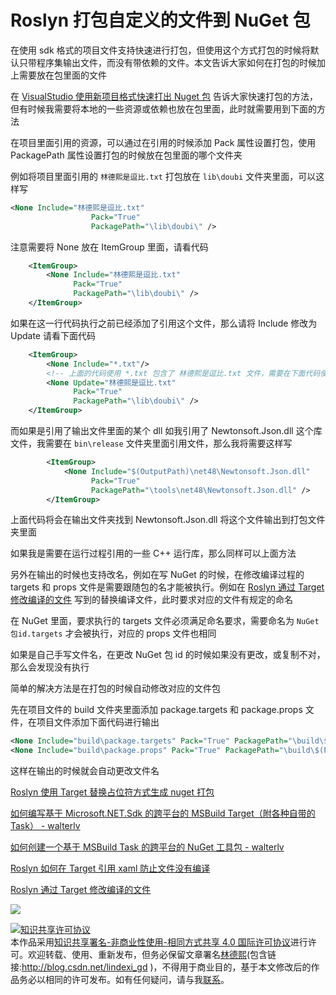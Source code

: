 # Roslyn 打包自定义的文件到 NuGet 包

在使用 sdk 格式的项目文件支持快速进行打包，但使用这个方式打包的时候将默认只带程序集输出文件，而没有带依赖的文件。本文告诉大家如何在打包的时候加上需要放在包里面的文件

<!--more-->
<!-- csdn -->

<!-- 标签：Roslyn,MSBuild,编译器,nuget,打包 -->

在 [VisualStudio 使用新项目格式快速打出 Nuget 包](https://blog.lindexi.com/post/visualstudio-%E4%BD%BF%E7%94%A8%E6%96%B0%E9%A1%B9%E7%9B%AE%E6%A0%BC%E5%BC%8F%E5%BF%AB%E9%80%9F%E6%89%93%E5%87%BA-nuget-%E5%8C%85 ) 告诉大家快速打包的方法，但有时候我需要将本地的一些资源或依赖也放在包里面，此时就需要用到下面的方法

在项目里面引用的资源，可以通过在引用的时候添加 Pack 属性设置打包，使用 PackagePath 属性设置打包的时候放在包里面的哪个文件夹

例如将项目里面引用的 `林德熙是逗比.txt` 打包放在 `lib\doubi` 文件夹里面，可以这样写

```xml
<None Include="林德熙是逗比.txt"
                  Pack="True"
                  PackagePath="\lib\doubi\" />
```

注意需要将 None 放在 ItemGroup 里面，请看代码

```xml
    <ItemGroup>
        <None Include="林德熙是逗比.txt"
              Pack="True"
              PackagePath="\lib\doubi\" />	
    </ItemGroup>
```

如果在这一行代码执行之前已经添加了引用这个文件，那么请将 Include 修改为 Update 请看下面代码

```xml
    <ItemGroup>
    	<None Include="*.txt"/>
    	<!-- 上面的代码使用 *.txt 包含了 林德熙是逗比.txt 文件，需要在下面代码使用更新 -->
        <None Update="林德熙是逗比.txt"
              Pack="True"
              PackagePath="\lib\doubi\" />	
    </ItemGroup>
```

而如果是引用了输出文件里面的某个 dll 如我引用了 Newtonsoft.Json.dll 这个库文件，我需要在 `bin\release` 文件夹里面引用文件，那么我将需要这样写

```xml
        <ItemGroup>
            <None Include="$(OutputPath)\net48\Newtonsoft.Json.dll"
                  Pack="True"
                  PackagePath="\tools\net48\Newtonsoft.Json.dll" />
        </ItemGroup>
```

上面代码将会在输出文件夹找到 Newtonsoft.Json.dll 将这个文件输出到打包文件夹里面

如果我是需要在运行过程引用的一些 C++ 运行库，那么同样可以上面方法

另外在输出的时候也支持改名，例如在写 NuGet 的时候，在修改编译过程的 targets 和 props 文件是需要跟随包的名才能被执行。例如在 [Roslyn 通过 Target 修改编译的文件](https://blog.lindexi.com/post/roslyn-%E9%80%9A%E8%BF%87-target-%E4%BF%AE%E6%94%B9%E7%BC%96%E8%AF%91%E7%9A%84%E6%96%87%E4%BB%B6 ) 写到的替换编译文件，此时要求对应的文件有规定的命名

在 NuGet 里面，要求执行的 targets 文件必须满足命名要求，需要命名为 `NuGet包id.targets` 才会被执行，对应的 props 文件也相同

如果是自己手写文件名，在更改 NuGet 包 id 的时候如果没有更改，或复制不对，那么会发现没有执行

简单的解决方法是在打包的时候自动修改对应的文件包

先在项目文件的 build 文件夹里面添加 package.targets 和 package.props 文件，在项目文件添加下面代码进行输出

```xml
<None Include="build\package.targets" Pack="True" PackagePath="\build\$(PackageId).targets" />
<None Include="build\package.props" Pack="True" PackagePath="\build\$(PackageId).props" />
```

这样在输出的时候就会自动更改文件名

[Roslyn 使用 Target 替换占位符方式生成 nuget 打包](https://blog.lindexi.com/post/roslyn-%E4%BD%BF%E7%94%A8-target-%E6%9B%BF%E6%8D%A2%E5%8D%A0%E4%BD%8D%E7%AC%A6%E6%96%B9%E5%BC%8F%E7%94%9F%E6%88%90-nuget-%E6%89%93%E5%8C%85 )

[如何编写基于 Microsoft.NET.Sdk 的跨平台的 MSBuild Target（附各种自带的 Task） - walterlv](https://blog.walterlv.com/post/write-msbuild-target.html#microsoftnetsdk-%E4%B8%BA%E6%88%91%E4%BB%AC%E6%8F%90%E4%BE%9B%E7%9A%84%E7%8E%B0%E6%88%90%E5%8F%AF%E7%94%A8%E7%9A%84-task )

[如何创建一个基于 MSBuild Task 的跨平台的 NuGet 工具包 - walterlv](https://blog.walterlv.com/post/create-a-cross-platform-msbuild-task-based-nuget-tool.html )

[Roslyn 如何在 Target 引用 xaml 防止文件没有编译](https://blog.lindexi.com/post/roslyn-%E5%A6%82%E4%BD%95%E5%9C%A8-target-%E5%BC%95%E7%94%A8-xaml-%E9%98%B2%E6%AD%A2%E6%96%87%E4%BB%B6%E6%B2%A1%E6%9C%89%E7%BC%96%E8%AF%91 )

[Roslyn 通过 Target 修改编译的文件](https://blog.lindexi.com/post/roslyn-%E9%80%9A%E8%BF%87-target-%E4%BF%AE%E6%94%B9%E7%BC%96%E8%AF%91%E7%9A%84%E6%96%87%E4%BB%B6 )

![](http://image.acmx.xyz/lindexi%2F20197917354626)

<a rel="license" href="http://creativecommons.org/licenses/by-nc-sa/4.0/"><img alt="知识共享许可协议" style="border-width:0" src="https://licensebuttons.net/l/by-nc-sa/4.0/88x31.png" /></a><br />本作品采用<a rel="license" href="http://creativecommons.org/licenses/by-nc-sa/4.0/">知识共享署名-非商业性使用-相同方式共享 4.0 国际许可协议</a>进行许可。欢迎转载、使用、重新发布，但务必保留文章署名[林德熙](http://blog.csdn.net/lindexi_gd)(包含链接:http://blog.csdn.net/lindexi_gd )，不得用于商业目的，基于本文修改后的作品务必以相同的许可发布。如有任何疑问，请与我[联系](mailto:lindexi_gd@163.com)。  

